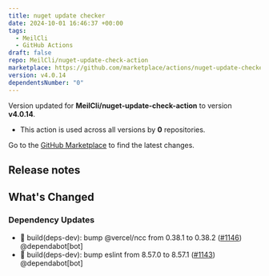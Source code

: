 ```yaml
---
title: nuget update checker
date: 2024-10-01 16:46:37 +00:00
tags:
  - MeilCli
  - GitHub Actions
draft: false
repo: MeilCli/nuget-update-check-action
marketplace: https://github.com/marketplace/actions/nuget-update-checker
version: v4.0.14
dependentsNumber: "0"
---
```



Version updated for **MeilCli/nuget-update-check-action** to version **v4.0.14**.
- This action is used across all versions by **0** repositories.

Go to the [GitHub Marketplace](https://github.com/marketplace/actions/nuget-update-checker) to find the latest changes.

## Release notes

## What's Changed
### Dependency Updates
- :green_book: build(deps-dev): bump @vercel/ncc from 0.38.1 to 0.38.2 ([#1146](https://github.com/MeilCli/nuget-update-check-action/pull/1146)) @dependabot[bot]
- :green_book: build(deps-dev): bump eslint from 8.57.0 to 8.57.1 ([#1143](https://github.com/MeilCli/nuget-update-check-action/pull/1143)) @dependabot[bot]

